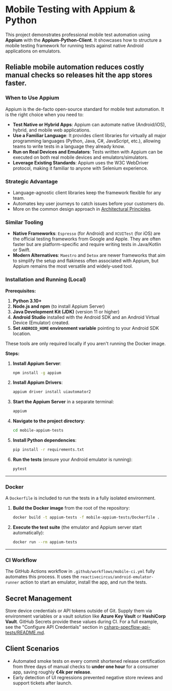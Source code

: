 # Mobile Testing with Appium & Python

This project demonstrates professional mobile test automation using **Appium** with the **Appium-Python-Client**. It showcases how to structure a mobile testing framework for running tests against native Android applications on emulators.

Reliable mobile automation reduces costly manual checks so releases hit the app stores faster.
---

### When to Use Appium

Appium is the de-facto open-source standard for mobile test automation. It is the right choice when you need to:

* **Test Native or Hybrid Apps**: Appium can automate native (Android/iOS), hybrid, and mobile web applications.
* **Use a Familiar Language**: It provides client libraries for virtually all major programming languages (Python, Java, C#, JavaScript, etc.), allowing teams to write tests in a language they already know.
* **Run on Real Devices and Emulators**: Tests written with Appium can be executed on both real mobile devices and emulators/simulators.
* **Leverage Existing Standards**: Appium uses the W3C WebDriver protocol, making it familiar to anyone with Selenium experience.

### Strategic Advantage
- Language-agnostic client libraries keep the framework flexible for any team.
- Automates key user journeys to catch issues before your customers do.
- More on the common design approach in [Architectural Principles](../ARCHITECTURAL_PRINCIPLES.md).

### Similar Tooling
* **Native Frameworks**: `Espresso` (for Android) and `XCUITest` (for iOS) are the official testing frameworks from Google and Apple. They are often faster but are platform-specific and require writing tests in Java/Kotlin or Swift.
* **Modern Alternatives**: `Maestro` and `Detox` are newer frameworks that aim to simplify the setup and flakiness often associated with Appium, but Appium remains the most versatile and widely-used tool.

### Installation and Running (Local)

**Prerequisites:**

1.  **Python 3.10+**
2.  **Node.js and npm** (to install Appium Server)
3.  **Java Development Kit (JDK)** (version 11 or higher)
4.  **Android Studio** installed with the Android SDK and an Android Virtual Device (Emulator) created.
5.  **Set `ANDROID_HOME` environment variable** pointing to your Android SDK location.

These tools are only required locally if you aren't running the Docker image.

**Steps:**

1.  **Install Appium Server**:
    ```bash
    npm install -g appium
    ```
2.  **Install Appium Drivers**:
    ```bash
    appium driver install uiautomator2
    ```
3.  **Start the Appium Server** in a separate terminal:
    ```bash
    appium
    ```
4.  **Navigate to the project directory**:
    ```bash
    cd mobile-appium-tests
    ```
5.  **Install Python dependencies**:
    ```bash
    pip install -r requirements.txt
    ```
6.  **Run the tests** (ensure your Android emulator is running):
    ```bash
    pytest
    ```

---

### Docker

A `Dockerfile` is included to run the tests in a fully isolated environment.

1. **Build the Docker image** from the root of the repository:
   ```bash
   docker build -t appium-tests -f mobile-appium-tests/Dockerfile .
   ```
2. **Execute the test suite** (the emulator and Appium server start automatically):
   ```bash
   docker run --rm appium-tests
   ```

---

### CI Workflow

The GitHub Actions workflow in `.github/workflows/mobile-ci.yml` fully automates this process. It uses the `reactivecircus/android-emulator-runner` action to start an emulator, install the app, and run the tests.

## Secret Management

Store device credentials or API tokens outside of Git. Supply them via
environment variables or a vault solution like **Azure Key Vault** or
**HashiCorp Vault**. GitHub Secrets provide these values during CI. For a full
example, see the "Configure API Credentials" section in
[csharp-specflow-api-tests/README.md](../csharp-specflow-api-tests/README.md).

## Client Scenarios

- Automated smoke tests on every commit shortened release certification from three days of manual checks to **under one hour** for a consumer app, saving roughly **€4k per release**.
- Early detection of UI regressions prevented negative store reviews and support tickets after launch.
